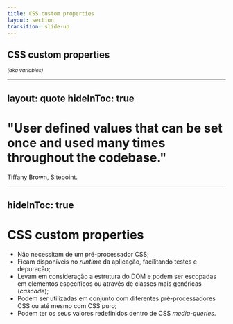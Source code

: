 ```yaml
---
title: CSS custom properties
layout: section
transition: slide-up
---
```


<!-- CSS custom properties -->
<section>
  <h1 class="section-title">
    CSS custom properties
  </h1>

  <small class="text-gray-600">
    <i>(aka variables)</i>
  </small>
</section>

---
layout: quote
hideInToc: true
---

# "User defined values that can be set once and used many times throughout the codebase."

Tiffany Brown, Sitepoint.

---
hideInToc: true
---

# CSS custom properties
- Não necessitam de um pré-processador CSS;
- Ficam disponíveis no _runtime_ da aplicação, facilitando testes e depuração;
- Levam em consideração a estrutura do DOM e podem ser escopadas em elementos específicos ou através de classes mais genéricas (_cascade_);
- Podem ser utilizadas em conjunto com diferentes pré-processadores CSS ou até mesmo com CSS puro;
- Podem ter os seus valores redefinidos dentro de CSS _media-queries_.

<AppReferences>
  <AppLink url="https://developer.mozilla.org/en-US/docs/Web/CSS/Using_CSS_custom_properties" title="Using CSS custom properties (variables) - MDN" />

  <AppLink url="https://codepen.io/leoadamo/pen/gOqBqVR?editors=1100" title="CSS Custom Properties - Demo">
    <twemoji:man-technologist-medium-light-skin-tone />
  </AppLink>
</AppReferences>